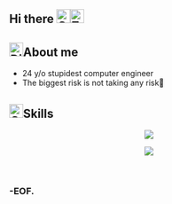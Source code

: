 ## Hi there <img src="https://raw.githubusercontent.com/Tarikul-Islam-Anik/Animated-Fluent-Emojis/master/Emojis/Smilies/Cold%20Face.png" alt="Cold Face" width="25" height="25" /><img src="https://raw.githubusercontent.com/Tarikul-Islam-Anik/Animated-Fluent-Emojis/master/Emojis/Smilies/Zzz.png" alt="Zzz" width="25" height="25" />

## <img src="https://raw.githubusercontent.com/Tarikul-Islam-Anik/Animated-Fluent-Emojis/master/Emojis/Smilies/Disguised%20Face.png" alt="Disguised Face" width="25" height="25" />About me
* 24 y/o stupidest computer engineer<br /> 
* The biggest risk is not taking any risk📖

## <img src="https://raw.githubusercontent.com/Tarikul-Islam-Anik/Animated-Fluent-Emojis/master/Emojis/Smilies/Collision.png" alt="Collision" width="25" height="25" />Skills

<p align="center">
  <a href="https://skillicons.dev">
    <img src="https://skillicons.dev/icons?i=arduino,bootstrap,c,css,express,figma,firebase,html,java,js" />
  </a>
</p>
<p align="center">
  <a href="https://skillicons.dev">
    <img src="https://skillicons.dev/icons?i=kotlin,laravel,mongodb,mysql,nodejs,php,py,pytorch,react,rust,sqlite" />
  </a>
</p>

<br />

### -EOF.

<!--
**FDG25/FDG25** is a ✨ _special_ ✨ repository because its `README.md` (this file) appears on your GitHub profile.

Here are some ideas to get you started:

- 🔭 I’m currently working on ...
- 🌱 I’m currently learning ...
- 👯 I’m looking to collaborate on ...
- 🤔 I’m looking for help with ...
- 💬 Ask me about ...
- 📫 How to reach me: ...
- 😄 Pronouns: ...
- ⚡ Fun fact: ...
-->

